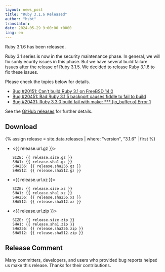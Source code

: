 ```yaml
---
layout: news_post
title: "Ruby 3.1.6 Released"
author: "hsbt"
translator:
date: 2024-05-29 9:00:00 +0000
lang: en
---
```


Ruby 3.1.6 has been released.

Ruby 3.1 series is now in the security maintenance phase. In general, we will fix sonly ecurity issues in this phase. But we have several build failure issues after the release of Ruby 3.1.5. We decided to release Ruby 3.1.6 to fix these issues.

Please check the topics below for details.

* [Bug #20151: Can't build Ruby 3.1 on FreeBSD 14.0](https://bugs.ruby-lang.org/issues/20151)
* [Bug #20451: Bad Ruby 3.1.5 backport causes fiddle to fail to build](https://bugs.ruby-lang.org/issues/20451)
* [Bug #20431: Ruby 3.3.0 build fail with make: *** \[io_buffer.o\] Error 1](https://bugs.ruby-lang.org/issues/20431)

See the [GitHub releases](https://github.com/ruby/ruby/releases/tag/v3_1_6) for further details.

## Download

{% assign release = site.data.releases | where: "version", "3.1.6" | first %}

* <{{ release.url.gz }}>

      SIZE: {{ release.size.gz }}
      SHA1: {{ release.sha1.gz }}
      SHA256: {{ release.sha256.gz }}
      SHA512: {{ release.sha512.gz }}

* <{{ release.url.xz }}>

      SIZE: {{ release.size.xz }}
      SHA1: {{ release.sha1.xz }}
      SHA256: {{ release.sha256.xz }}
      SHA512: {{ release.sha512.xz }}

* <{{ release.url.zip }}>

      SIZE: {{ release.size.zip }}
      SHA1: {{ release.sha1.zip }}
      SHA256: {{ release.sha256.zip }}
      SHA512: {{ release.sha512.zip }}

## Release Comment

Many committers, developers, and users who provided bug reports helped us make this release.
Thanks for their contributions.
